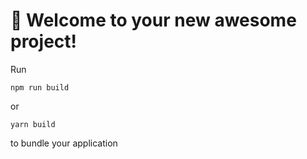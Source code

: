 # 🚀 Welcome to your new awesome project!

Run

```
npm run build
```

or

```
yarn build
```

to bundle your application

